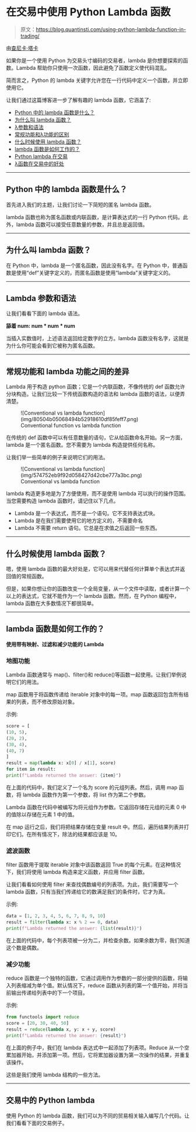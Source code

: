 # 在交易中使用 Python Lambda 函数

> 原文：<https://blog.quantinsti.com/using-python-lambda-function-in-trading/>

由[查尼卡·塔卡](https://www.linkedin.com/in/chainika-bahl-thakar-b32971155/)

如果你是一个使用 Python 为交易头寸编码的交易者，lambda 是你想要探索的函数。Lambda 帮助你只使用一次函数，因此避免了函数定义使代码混乱。

简而言之，Python 的 lambda 关键字允许您在一行代码中定义一个函数，并立即使用它。

让我们通过这篇博客进一步了解有趣的 lambda 函数，它涵盖了:

*   [Python 中的 lambda 函数是什么？](#what-is-the-lambda-function-in-python)
*   [为什么叫 lambda 函数？](#why-is-it-called-the-lambda-function)
*   [λ参数和语法](#lambda-arguments-and-syntax)
*   [常规功能和λ功能的区别](#difference-between-the-conventional-function-and-lambda-function)
*   [什么时候使用 lambda 函数？](#when-to-use-the-lambda-function)
*   [lambda 函数是如何工作的？](#how-does-the-lambda-function-work)
*   [Python lambda 在交易](#python-lambda-in-trading)
*   [λ函数在交易中的好处](#benefits-of-lambda-function-in-trading)

* * *

## Python 中的 lambda 函数是什么？

首先进入我们的主题，让我们讨论一下简短的匿名 lambda 函数。

lambda 函数也称为匿名函数或内联函数，是计算表达式的一行 Python 代码。此外，lambda 函数可以接受任意数量的参数，并且总是返回值。

* * *

## 为什么叫 lambda 函数？

在 Python 中，lambda 是一个匿名函数，因此没有名字。在 Python 中，普通函数是使用“def”关键字定义的，而匿名函数是使用“lambda”关键字定义的。

* * *

## Lambda 参数和语法

让我们看看下面的 lambda 语法。

**舔着 num: num * num * num**

当插入实数值时，上述语法返回给定数字的立方。lambda 函数没有名字，这就是为什么你可能会看到它被称为匿名函数。

* * *

## 常规功能和 lambda 功能之间的差异

Lambda 用于构造 python 函数；它是一个内联函数，不像传统的 def 函数允许分块构造。让我们比较一下传统函数构造的语法和 lambda 函数的语法，以便弄清楚。

<figure class="kg-card kg-image-card kg-card-hascaption">![Conventional vs lambda function](img/80504b05068494b52918610df85feff7.png)

<figcaption>Conventional function vs lambda function</figcaption>

</figure>

在传统的 def 函数中可以有任意数量的语句，它从给函数命名开始。另一方面，lambda 是一个匿名函数。您不需要为 lambda 构造提供任何名称。

让我们举一些简单的例子来说明它们的用法。

<figure class="kg-card kg-image-card kg-card-hascaption">![Conventional vs lambda function](img/574752eb9f92d058427d42cbe777a3bc.png)

<figcaption>Conventional vs lambda function</figcaption>

</figure>

lambda 构造更多地是为了方便使用，而不是使用 lambda 可以执行的操作范围。当您需要构造 lambda 函数时，请记住以下几点。

*   Lambda 是一个表达式，而不是一个语句。它不支持表达式块。
*   Lambda 是在我们需要使用它的地方定义的，不需要命名
*   Lambda 不需要 return 语句。它总是在求值之后返回一些东西。

* * *

## 什么时候使用 lambda 函数？

嗯，使用 lambda 函数的最大好处是，它可以用来代替任何计算单个表达式并返回值的常规函数。

但是，如果你想让你的函数改变一个全局变量，从一个文件中读取，或者计算一个以上的表达式，它就不能作为一个 lambda 函数。然而，在 Python 编程中，lambda 函数在大多数情况下都很简单。

* * *

## lambda 函数是如何工作的？

**使用带有映射、过滤和减少功能的 Lambda**

### 地图功能

Lambda 函数通常与 map()、filter()和 reduce()等函数一起使用。让我们举例说明它们的用法。

map 函数用于将函数传递给 iterable 对象中的每一项。map 函数返回包含所有结果的列表，而不修改原始对象。

示例:

```py
score = [
(10, 5),
(20, 2),
(30, 4),
(40, 7)
]
result = map(lambda x: x[0] / x[1], score)
for item in result:
print(f"Lambda returned the answer: {item}")

```

在上面的代码中，我们定义了一个名为 score 的元组列表。然后，调用 map 函数，将 lambda 函数作为第一个参数，将 list 作为第二个参数。

Lambda 函数在代码中被编写为将元组作为参数。它返回存储在元组的元素 0 中的值除以存储在元素 1 中的值。

在 map 运行之后，我们将把结果存储在变量 result 中。然后，遍历结果列表并打印它们。在所有情况下，除法的结果都应该是 10。

### 滤波函数

filter 函数用于提取 iterable 对象中该函数返回 True 的每个元素。在这种情况下，我们将使用 lambda 构造来定义函数，并应用 filter 函数。

让我们看看如何使用 filter 来查找偶数编号的列表项。为此，我们需要写一个 lambda 函数，只有当我们传递给它的数满足我们的条件时，它才为真。

示例:

```py
data = [1, 2, 3, 4, 5, 6, 7, 8, 9, 10]
result = filter(lambda x: x % 2 == 0, data)
print(f"Lambda returned the answer: {list(result)}")

```

在上面的代码中，每个列表项被一分为二，并检查余数。如果余数为零，我们知道这个数是偶数。

### 减少功能

reduce 函数是一个独特的函数，它通过调用作为参数的一部分提供的函数，将输入列表缩减为单个值。默认情况下，reduce 函数从列表的第一个值开始，并将当前输出传递给列表中的下一个项目。

示例:

```py
from functools import reduce
score = [20, 30, 40, 50]
result = reduce(lambda x, y: x + y, score)
print(f"Lambda returned the answer: {result}")

```

在上面的例子中，我们在 lambda 表达式中一起添加了列表项。Reduce 从一个空累加器开始，并添加第一项。然后，它将累加器设置为第一次操作的结果，并重复该操作。

这些是我们使用 lambda 结构的一些方法。

* * *

## 交易中的 Python lambda

使用 Python 的 lambda 函数，我们可以为不同的贸易相关输入编写几个代码。让我们看看下面的交易例子。